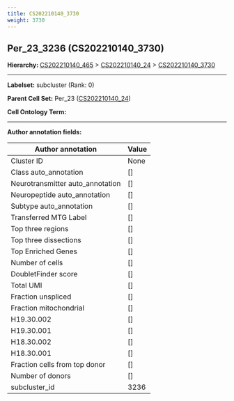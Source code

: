 ```yaml
---
title: CS202210140_3730
weight: 3730
---
```

## Per_23_3236 (CS202210140_3730)
<b>Hierarchy: </b>
[CS202210140_465](https://purl.brain-bican.org/taxonomy/CS202210140#CS202210140_465) >
[CS202210140_24](https://purl.brain-bican.org/taxonomy/CS202210140#CS202210140_24) >
[CS202210140_3730](https://purl.brain-bican.org/taxonomy/CS202210140#CS202210140_3730)

---


**Labelset:** subcluster (Rank: 0)

**Parent Cell Set:** Per_23 ([CS202210140_24](https://purl.brain-bican.org/taxonomy/CS202210140#CS202210140_24))



**Cell Ontology Term:** 

[MARKER GENES.]: #


---

[TRANSFERRED ANNOTATIONS.]: #


[AUTHOR ANNOTATION FIELDS.]: #


**Author annotation fields:**

| Author annotation | Value |
|-------------------|-------|
|Cluster ID|None|
|Class auto_annotation|[]|
|Neurotransmitter auto_annotation|[]|
|Neuropeptide auto_annotation|[]|
|Subtype auto_annotation|[]|
|Transferred MTG Label|[]|
|Top three regions|[]|
|Top three dissections|[]|
|Top Enriched Genes|[]|
|Number of cells|[]|
|DoubletFinder score|[]|
|Total UMI|[]|
|Fraction unspliced|[]|
|Fraction mitochondrial|[]|
|H19.30.002|[]|
|H19.30.001|[]|
|H18.30.002|[]|
|H18.30.001|[]|
|Fraction cells from top donor|[]|
|Number of donors|[]|
|subcluster_id|3236|
